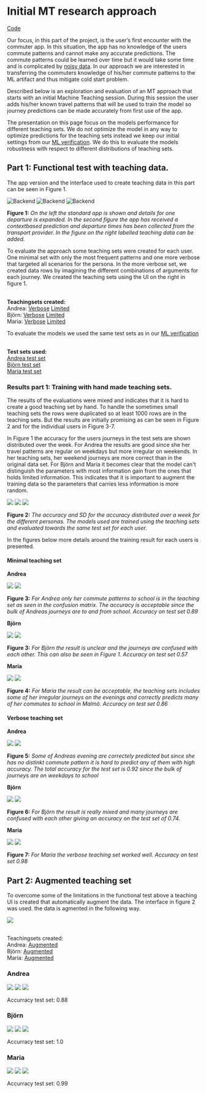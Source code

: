# Initial MT research approach
[Code](mt.ipynb)

Our focus, in this part of the project, is the user’s first encounter with the commuter app. In this situation, the app has no knowledge of the users commute patterns and cannot make any accurate predictions. The commute patterns could be learned over time but it would take some time and is complicated by [noisy data](../README.md#data-collection). In our approach we are interested in transferring the commuters knowledge of his/her commute patterns to the ML artifact and thus mitigate cold start problem.

Described below is an exploration and evaluation of an MT approach that starts with an initial Machine Teaching session. During this session the user adds his/her known travel patterns that will be used to train the model so journey predictions can be made accurately from first use of the app.

 The presentation on this page focus on the models performance for different teaching sets. We do not optimize the model in any way to optimize predictions for the teaching sets instead we keep our initial settings from our [ML verification](../ml/ml.md). We do this to evaluate the models robustness with respect to different distributions of teaching sets.

## Part 1: Functional test with teaching data.

 The app version and the interface used to create teaching data in this part can be seen in Figure 1.

![Backend](../images/small_detail_search.png)
![Backend](../images/small_prediction.png)
![Backend](../images/trainingdata.png)

**Figure 1:** *On the left the standard app is shown and details for one departure is expanded. In the second figure the app has received a contextbased prediction and departure times has been collected from the transport provider. In the figure on the right labelled teaching data can be added.*


To evaluate the approach some teaching sets were created for each user. One minimal set with only the most frequent patterns and one more verbose that targeted all scenarios for the persona. In the more verbose set, we created data rows by imagining the different combinations of arguments for each journey. We created the teaching sets using the UI on the right in figure 1.

<br>**Teachingsets created:**<br>
Andrea:
[Verbose](../data/ehaBtfOPDNZjzy1MEvjQmGo4Zv12_teaching_set.csv)
[Limited](../data/ehaBtfOPDNZjzy1MEvjQmGo4Zv12_teaching_set_minimal.csv)
<br>Björn:
[Verbose](../data/hCWCulj7M1aMVyd0Fm0Eqrv8q1Q2_teaching_set.csv)
[Limited](../data/hCWCulj7M1aMVyd0Fm0Eqrv8q1Q2_teaching_set_minimal.csv)
<br>Maria:
[Verbose](../data/tnK534JMwwfhvUEycn69HPbhqkt2_teaching_set.csv)
[Limited](../data/tnK534JMwwfhvUEycn69HPbhqkt2_teaching_set_minimal.csv)

To evaluate the models we used the same test sets as in our [ML verification](../ml/ml.md)

<br>**Test sets used:**<br>
[Andrea test set](../data/ehaBtfOPDNZjzy1MEvjQmGo4Zv12_test.csv)<br>
[Björn test set](../data/hCWCulj7M1aMVyd0Fm0Eqrv8q1Q2_test.csv)<br>
[Maria test set](../data/tnK534JMwwfhvUEycn69HPbhqkt2_test.csv)

### Results part 1: Training with hand made teaching sets.
The results of the evaluations were mixed and indicates that it is hard to create a good teaching set by hand. To handle the sometimes small teaching sets the rows were duplicated so at least 1000 rows are in the teaching sets. But the results are initially promising as can be seen in Figure 2 and for the individual users in Figure 3-7.

In Figure 1 the accuracy for the users journeys in the test sets are shown distributed over the week. For Andrea the results are good since she her travel patterns are regular on weekdays but more irregular on weekends. In her teaching sets, her weekend journeys are more correct than in the original data set. For Björn and Maria it becomes clear that the model can't distinguish the parameters with most information gain from the ones that holds limited information. This indicates that it is important to augment the training data so the parameters that carries less information is more random.

![](../images/andrea_teach1_small.png)
![](../images/bjorn_teach1_small.png)
![](../images/maria_teach1_small.png)

**Figure 2:** *The accuracy and SD for the accuracy distributed over a week for the different personas. The models used are trained using the teaching sets and evaluated towards the same test set for each user.*

In the figures below more details around the training result for each users is presented.

#### Minimal teaching set

**Andrea**

![](../images/andrea_train2.png)
![](../images/andrea_cf1.png)

**Figure 3:** *For Andrea only her commute patterns to school is in the teaching set as seen in the confusion matrix. The accuracy is acceptable since the bulk of Andreas journeys are to and from school. Accuracy on test set 0.89*

**Björn**

![](../images/bjorn_train1.png)
![](../images/bjorn_cf1.png)

**Figure 3:** *For Björn the result is unclear and the journeys are confused with each other. This can also be seen in Figure 1. Accuracy on test set 0.57*

**Maria**

![](../images/maria_train1.png)
![](../images/maria_cf1.png)

**Figure 4:** *For Maria the result can be acceptable, the teaching sets includes some of her irregular journeys on the evenings and correctly predicts many of her commutes to school in Malmö. Accuracy on test set 0.86*

#### Verbose teaching set

**Andrea**

![](../images/andrea_train2.png)
![](../images/andrea_cf2.png)

**Figure 5:** *Some of Andreas evening are correctely predicted but since she has no distinkt commute pattern it is hard to predict any of them with high accuracy. The total accuracy for the test set is 0.92 since the bulk of journeys are on weekdays to school*

**Björn**

![](../images/bjorn_train2.png)
![](../images/bjorn_cf2.png)

**Figure 6:** *For Björn the result is really mixed and many journeys are confused with each other giving an accuracy on the test set of 0.74.*

**Maria**

![](../images/maria_train2.png)
![](../images/maria_cf2.png)

**Figure 7:** *For Maria the verbose teaching set worked well. Accuracy on test set 0.98*


## Part 2: Augmented teaching set
To overcome some of the limitations in the functional test above a teaching UI is created that automatically augment the data. The interface in figure 2 was used. the data is agmented in the following way.

![](../images/mt10.png)

<br>Teachingsets created:<br>
Andrea:
[Augmented](../data/ehaBtfOPDNZjzy1MEvjQmGo4Zv12_teaching_set_aug.csv)
<br>Björn:
[Augmented](../data/hCWCulj7M1aMVyd0Fm0Eqrv8q1Q2_teaching_set_aug.csv)
<br>Maria:
[Augmented](../data/tnK534JMwwfhvUEycn69HPbhqkt2_teaching_set_aug.csv)

### Andrea

![](../images/andrea_train3.png)
![](../images/andrea_teach3.png)
![](../images/andrea_cf3.png)

Accurracy test set: 0.88

### Björn

![](../images/bjorn_train3.png)
![](../images/bjorn_teach3.png)
![](../images/bjorn_cf3.png)

Accurracy test set: 1.0

### Maria

![](../images/maria_train3.png)
![](../images/maria_teach3.png)
![](../images/maria_cf3.png)

Accurracy test set: 0.99
